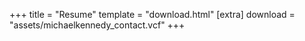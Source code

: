 +++
title = "Resume"
template = "download.html"
[extra]
download = "assets/michaelkennedy_contact.vcf"
+++

